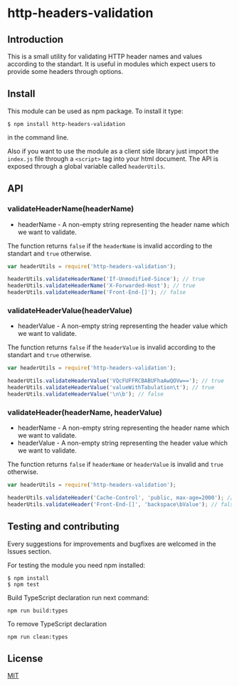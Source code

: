 # http-headers-validation
## Introduction

This is a small utility for validating HTTP header names and values according to the
standart. It is useful in modules which expect users to provide some headers through options.

## Install

This module can be used as npm package. To install it type:
```
$ npm install http-headers-validation
```
in the command line.

Also if you want to use the module as a client side library just import the `index.js`
file through a `<script>` tag into your html document. The API is exposed through a global
variable called `headerUtils`.

## API

### validateHeaderName(headerName)

* headerName - A non-empty string representing the header name which we want to validate.

The function returns `false` if the `headerName` is invalid according to the standart and
`true` otherwise.

```js
var headerUtils = require('http-headers-validation');

headerUtils.validateHeaderName('If-Unmodified-Since'); // true
headerUtils.validateHeaderName('X-Forwarded-Host'); // true
headerUtils.validateHeaderName('Front-End-[]'); // false
```

### validateHeaderValue(headerValue)

* headerValue - A non-empty string representing the header value which we want to validate.

The function returns `false` if the `headerValue` is invalid according to the standart and
`true` otherwise.
```js
var headerUtils = require('http-headers-validation');

headerUtils.validateHeaderValue('VQcFUFFRCBABUFhaAwQOVw=='); // true
headerUtils.validateHeaderValue('valueWithTabulation\t'); // true
headerUtils.validateHeaderValue('\n\b'); // false
```

### validateHeader(headerName, headerValue)

* headerName - A non-empty string representing the header name which we want to validate.
* headerValue - A non-empty string representing the header value which we want to validate.

The function returns `false` if `headerName` or `headerValue` is invalid and `true` otherwise.
```js
var headerUtils = require('http-headers-validation');

headerUtils.validateHeader('Cache-Control', 'public, max-age=2000'); // true
headerUtils.validateHeader('Front-End-[]', 'backspace\bValue'); // false
```

## Testing and contributing

Every suggestions for improvements and bugfixes are welcomed in the Issues section.

For testing the module you need npm installed:
```
$ npm install
$ npm test
```

Build TypeScript declaration run next command:
```
npm run build:types
```

To remove TypeScript declaration
```
npm run clean:types
```
## License

[MIT](LICENSE)

